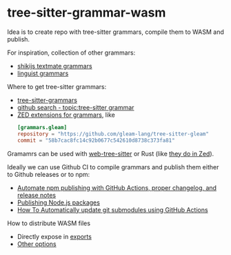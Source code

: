 # tree-sitter-grammar-wasm

Idea is to create repo with tree-sitter grammars, compile them to WASM and publish.

For inspiration, collection of other grammars:

- [shikijs textmate grammars](https://github.com/shikijs/textmate-grammars-themes/tree/main)
- [linguist grammars](https://github.com/github-linguist/linguist/blob/master/grammars.yml)

Where to get tree-sitter grammars:

- [tree-sitter-grammars](https://github.com/tree-sitter-grammars)
- [github search - topic:tree-sitter grammar](https://github.com/search?q=topic%3Atree-sitter+fork%3Atrue++language%3AC+grammar&type=repositories)
- [ZED extensions for grammars](https://github.com/zed-industries/extensions/blob/main/AUTHORING_EXTENSIONS.md), like
  ```toml
  [grammars.gleam]
  repository = "https://github.com/gleam-lang/tree-sitter-gleam"
  commit = "58b7cac8fc14c92b0677c542610d8738c373fa81"
  ```

Gramamrs can be used with [web-tree-sitter](https://www.npmjs.com/package/web-tree-sitter) or Rust (like [they do in Zed](https://zed.dev/blog/language-extensions-part-1#challenges-with-packaging-parsers)).

Ideally we can use Github CI to compile grammars and publish them either to Github releases or to npm:

- [Automate npm publishing with GitHub Actions, proper changelog, and release notes](https://superface.ai/blog/npm-publish-gh-actions-changelog)
- [Publishing Node.js packages](https://docs.github.com/en/actions/publishing-packages/publishing-nodejs-packages)
- [How To Automatically update git submodules using GitHub Actions](https://medium.com/@0xWerz/how-to-automatically-update-git-submodules-using-github-actions-d71c8126e82e)

How to distribute WASM files

- Directly expose in [exports](https://webpack.js.org/guides/package-exports/)
- [Other options](https://github.com/stereobooster/gnuplot-wasm/tree/main#other-options)
